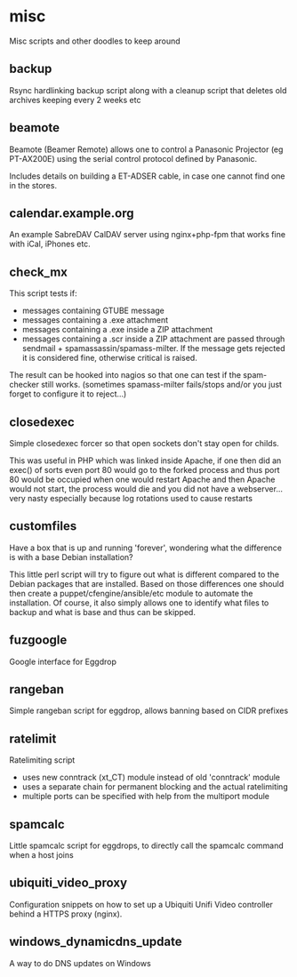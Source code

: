 misc
====

Misc scripts and other doodles to keep around

backup
------
Rsync hardlinking backup script along with a cleanup script that deletes old archives keeping every 2 weeks etc

beamote
-------
Beamote (Beamer Remote) allows one to control a Panasonic Projector (eg PT-AX200E)
using the serial control protocol defined by Panasonic.

Includes details on building a ET-ADSER cable, in case one cannot find one in the stores.

calendar.example.org
--------------------

An example SabreDAV CalDAV server using nginx+php-fpm that works fine with iCal, iPhones etc.

check_mx
-----------

This script tests if:
 - messages containing GTUBE message
 - messages containing a .exe attachment
 - messages containing a .exe inside a ZIP attachment
 - messages containing a .scr inside a ZIP attachment
are passed through sendmail + spamassassin/spamass-milter.
If the message gets rejected it is considered fine, otherwise critical is raised.

The result can be hooked into nagios so that one can test if the spam-checker still works.
(sometimes spamass-milter fails/stops and/or you just forget to configure it to reject...)

closedexec
----------
Simple closedexec forcer so that open sockets don't stay open for childs.

This was useful in PHP which was linked inside Apache, if one then did an exec() of sorts even port 80 would go to the forked process and thus port 80 would be occupied when one would restart Apache and then Apache would not start, the process would die and you did not have a webserver... very nasty especially because log rotations used to cause restarts

customfiles
-----------
Have a box that is up and running 'forever', wondering what the difference is with a base Debian installation?

This little perl script will try to figure out what is different compared to the Debian packages that are installed.
Based on those differences one should then create a puppet/cfengine/ansible/etc module to automate the installation.
Of course, it also simply allows one to identify what files to backup and what is base and thus can be skipped.

fuzgoogle
---------
Google interface for Eggdrop

rangeban
--------
Simple rangeban script for eggdrop, allows banning based on CIDR prefixes

ratelimit
----------
Ratelimiting script

- uses new conntrack (xt_CT) module instead of old 'conntrack' module
- uses a separate chain for permanent blocking and the actual ratelimiting
- multiple ports can be specified with help from the multiport module

spamcalc
--------
Little spamcalc script for eggdrops, to directly call the spamcalc command when a host joins

ubiquiti_video_proxy
--------------------
Configuration snippets on how to set up a Ubiquiti Unifi Video controller behind a HTTPS proxy (nginx).

windows_dynamicdns_update
-------------------------
A way to do DNS updates on Windows
